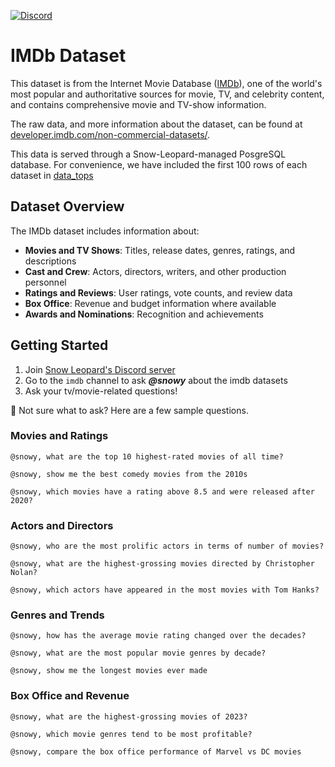 [![Discord](https://img.shields.io/discord/1379929746875617413?logo=discord&logoColor=white)](https://discord.gg/WGAyr8NpEX)

# IMDb Dataset

This dataset is from the Internet Movie Database ([IMDb](https://www.imdb.com/)), one of the world's most popular and authoritative sources for movie, TV, and celebrity content, and contains comprehensive movie and TV-show information.

The raw data, and more information about the dataset, can be found at [developer.imdb.com/non-commercial-datasets/](https://developer.imdb.com/non-commercial-datasets/).

This data is served through a Snow-Leopard-managed PosgreSQL database. For convenience, we have included the first 100 rows of each dataset in [data_tops](https://github.com/SnowLeopard-AI/discord_datasets/tree/main/imdb/data_tops) 

## Dataset Overview

The IMDb dataset includes information about:
- **Movies and TV Shows**: Titles, release dates, genres, ratings, and descriptions
- **Cast and Crew**: Actors, directors, writers, and other production personnel
- **Ratings and Reviews**: User ratings, vote counts, and review data
- **Box Office**: Revenue and budget information where available
- **Awards and Nominations**: Recognition and achievements

## Getting Started

1. Join [Snow Leopard's Discord server](https://discord.gg/WGAyr8NpEX)
2. Go to the `imdb` channel to ask _**@snowy**_ about the imdb datasets
3. Ask your tv/movie-related questions!

🤔 Not sure what to ask? Here are a few sample questions.

### Movies and Ratings
```
@snowy, what are the top 10 highest-rated movies of all time?
```
```
@snowy, show me the best comedy movies from the 2010s
```
```
@snowy, which movies have a rating above 8.5 and were released after 2020?
```

### Actors and Directors
```
@snowy, who are the most prolific actors in terms of number of movies?
```
```
@snowy, what are the highest-grossing movies directed by Christopher Nolan?
```
```
@snowy, which actors have appeared in the most movies with Tom Hanks?
```

### Genres and Trends
```
@snowy, how has the average movie rating changed over the decades?
```
```
@snowy, what are the most popular movie genres by decade?
```
```
@snowy, show me the longest movies ever made
```

### Box Office and Revenue
```
@snowy, what are the highest-grossing movies of 2023?
```
```
@snowy, which movie genres tend to be most profitable?
```
```
@snowy, compare the box office performance of Marvel vs DC movies
```
